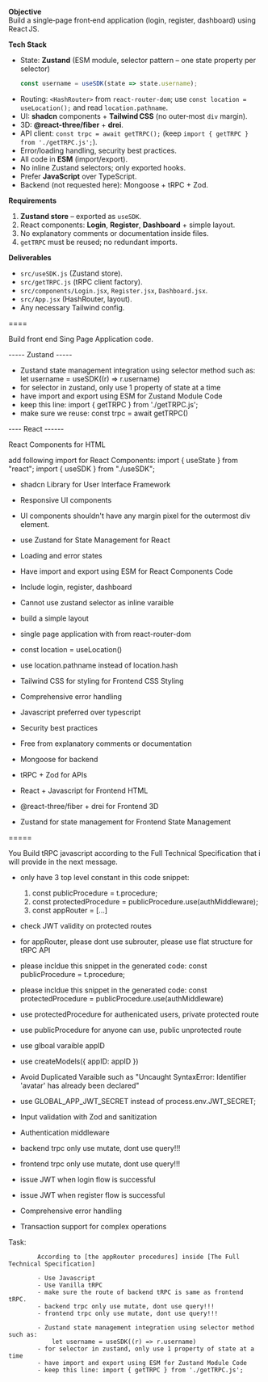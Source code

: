 **Objective**  
Build a single‑page front‑end application (login, register, dashboard) using React JS.

**Tech Stack**  
- State: **Zustand** (ESM module, selector pattern – one state property per selector)  
  ```js
  const username = useSDK(state => state.username);
  ```
- Routing: `<HashRouter>` from `react‑router‑dom`; use `const location = useLocation();` and read `location.pathname`.  
- UI: **shadcn** components + **Tailwind CSS** (no outer‑most `div` margin).  
- 3D: **@react-three/fiber** + **drei**.  
- API client: `const trpc = await getTRPC();` (keep `import { getTRPC } from './getTRPC.js';`).  
- Error/loading handling, security best practices.  
- All code in **ESM** (import/export).  
- No inline Zustand selectors; only exported hooks.  
- Prefer **JavaScript** over TypeScript.  
- Backend (not requested here): Mongoose + tRPC + Zod.

**Requirements**  
1. **Zustand store** – exported as `useSDK`.  
2. React components: **Login**, **Register**, **Dashboard** + simple layout.  
3. No explanatory comments or documentation inside files.  
4. `getTRPC` must be reused; no redundant imports.  

**Deliverables**  
- `src/useSDK.js` (Zustand store).  
- `src/getTRPC.js` (tRPC client factory).  
- `src/components/Login.jsx`, `Register.jsx`, `Dashboard.jsx`.  
- `src/App.jsx` (HashRouter, layout).  
- Any necessary Tailwind config.  




====

Build front end Sing Page Application code.

----- Zustand ----- 

- Zustand state management integration using selector method such as: let username = useSDK((r) => r.username)
- for selector in zustand, only use 1 property of state at a time
- have import and export using ESM for Zustand Module Code
- keep this line: import { getTRPC } from './getTRPC.js';
- make sure we reuse: const trpc = await getTRPC()

---- React ------

React Components for HTML

add following import for React Components:
import { useState } from "react";
import { useSDK } from "./useSDK";

- shadcn Library for User Interface Framework
- Responsive UI components
- UI components shouldn't have any margin pixel for the outermost div element.
- use Zustand for State Management for React
- Loading and error states
- Have import and export using ESM for React Components Code
- Include login, register, dashboard

- Cannot use zustand selector as inline varaible
- build a simple layout
- single page application with <HashRouter> from react-router-dom
- const location = useLocation()  
- use location.pathname instead of location.hash

- Tailwind CSS for styling for Frontend CSS Styling
- Comprehensive error handling
- Javascript preferred over typescript
- Security best practices
- Free from explanatory comments or documentation
- Mongoose for backend
- tRPC + Zod for APIs
- React + Javascript for Frontend HTML
- @react-three/fiber + drei for Frontend 3D
- Zustand for state management for Frontend State Management

=====


You Build tRPC javascript according to the Full Technical Specification that i will provide in the next message.

- only have 3 top level constant in this code snippet:
    1. const publicProcedure = t.procedure;
    2. const protectedProcedure = publicProcedure.use(authMiddleware);
    3. const appRouter = [...]

- check JWT validity on protected routes
- for appRouter, please dont use subrouter, please use flat structure for tRPC API
- please incldue this snippet in the generated code: const publicProcedure = t.procedure;
- please incldue this snippet in the generated code: const protectedProcedure = publicProcedure.use(authMiddleware)
- use protectedProcedure for authenicated users, private protected route
- use publicProcedure for anyone can use, public unprotected route
- use glboal varaible appID
- use createModels({ appID: appID })
- Avoid Duplicated Varaible such as "Uncaught SyntaxError: Identifier 'avatar' has already been declared"
- use GLOBAL_APP_JWT_SECRET instead of process.env.JWT_SECRET;
- Input validation with Zod and sanitization
- Authentication middleware
- backend trpc only use mutate, dont use query!!!
- frontend trpc only use mutate, dont use query!!!
- issue JWT when login flow is successful
- issue JWT when register flow is successful
- Comprehensive error handling
- Transaction support for complex operations



 Task:

            According to [the appRouter procedures] inside [The Full Technical Specification]

            - Use Javascript
            - Use Vanilla tRPC
            - make sure the route of backend tRPC is same as frontend tRPC.
            - backend trpc only use mutate, dont use query!!!
            - frontend trpc only use mutate, dont use query!!!

            - Zustand state management integration using selector method such as:
                let username = useSDK((r) => r.username)
            - for selector in zustand, only use 1 property of state at a time
            - have import and export using ESM for Zustand Module Code
            - keep this line: import { getTRPC } from './getTRPC.js';
